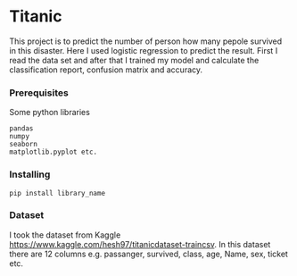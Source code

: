 # Titanic
This project is to predict the number of person how many pepole survived in this disaster. Here I used logistic regression to predict the result. First I read the data set and after that I trained my model and calculate the classification report, confusion matrix and accuracy.

### Prerequisites
Some python libraries
```
pandas 
numpy
seaborn
matplotlib.pyplot etc.
```
### Installing
```
pip install library_name
```
### Dataset
I took the dataset from Kaggle https://www.kaggle.com/hesh97/titanicdataset-traincsv. In this dataset there are 12 columns e.g. passanger, survived, class, age, Name, sex, ticket etc.
